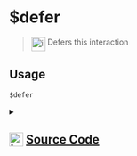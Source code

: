 # $defer
> <img align="top" src="https://upload.wikimedia.org/wikipedia/commons/thumb/e/e4/Infobox_info_icon.svg/160px-Infobox_info_icon.svg.png?20150409153300" alt="image" width="25" height="auto"> Defers this interaction
## Usage
```
$defer
```
<details>
<summary>
    
## <img align="top" src="https://cdn4.iconfinder.com/data/icons/iconsimple-logotypes/512/github-512.png" alt="image" width="25" height="auto">  [Source Code](https://github.com/tryforge/ForgeScript-V2/blob/main/src/native/defer.ts)
    
</summary>
    
```ts
import { NativeFunction, Return } from "../structures"

export default new NativeFunction({
    name: "$defer",
    description: "Defers this interaction",
    unwrap: false,
    async execute(ctx) {
        if (ctx.interaction && ctx.interaction.isRepliable()) {
            await ctx.interaction.deferReply({
                ephemeral: ctx.container.ephemeral
            })
        }
        return Return.success()
    },
})
```
    
</details>
